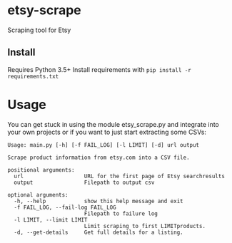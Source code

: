 # etsy-scrape
Scraping tool for Etsy

## Install
Requires Python 3.5+
Install requirements with ```pip install -r requirements.txt```

# Usage
You can get stuck in using the module etsy_scrape.py and integrate into your own projects or if you want to just start extracting some CSVs:

```
Usage: main.py [-h] [-f FAIL_LOG] [-l LIMIT] [-d] url output

Scrape product information from etsy.com into a CSV file.

positional arguments:
  url                   URL for the first page of Etsy searchresults
  output                Filepath to output csv

optional arguments:
  -h, --help            show this help message and exit
  -f FAIL_LOG, --fail-log FAIL_LOG
                        Filepath to failure log
  -l LIMIT, --limit LIMIT
                        Limit scraping to first LIMITproducts.
  -d, --get-details     Get full details for a listing.
  ```

